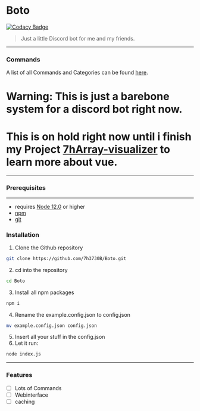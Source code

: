 # Boto

[![Codacy Badge](https://api.codacy.com/project/badge/Grade/28a05cbf463f49228d2f8085547dcaf0)](https://app.codacy.com/manual/7h3730B/Boto?utm_source=github.com&utm_medium=referral&utm_content=7h3730B/Boto&utm_campaign=Badge_Grade_Dashboard)

> Just a little Discord bot for me and my friends.
---
### Commands
A list of all Commands and Categories can be found [here](./docs/commands.md).
# **Warning:** This is just a barebone system for a discord bot right now.
# This is on hold right now until i finish my Project [7hArray-visualizer](https://github.com/7h3730B/7hArray-visualizer) to learn more about vue.
---
### Prerequisites
---
* requires [Node 12.0](https://nodejs.org/en/) or higher
* [npm](npmjs.com)
* [git](https://git-scm.com/downloads)
<!-- TODO: Remove this when implemented * [mongodb](https://docs.mongodb.com/manual/administration/install-community/) as db
* [redis](https://redis.io/) for caching -->
### Installation
1. Clone the Github repository 
```sh
git clone https://github.com/7h3730B/Boto.git
```
2. cd into the repository
```sh
cd Boto
```
3. Install all npm packages 
```sh
npm i
```
4. Rename the example.config.json to config.json 
```sh
mv example.config.json config.json
```
5. Insert all your stuff in the config.json
6. Let it run:
```sh
node index.js
```
---
### Features
- [ ] Lots of Commands
- [ ] Webinterface
- [ ] caching

<!-- TODO: Add some screenshots of the webinterface etc.. -->
